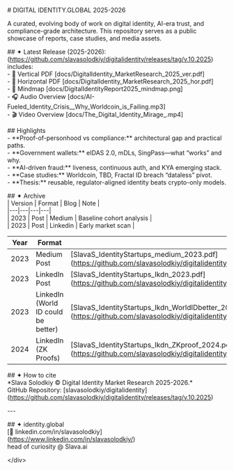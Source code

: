 \# DIGITAL IDENTITY.GLOBAL  2025-2026

A curated, evolving body of work on digital identity, AI-era trust, and compliance-grade architecture. This repository serves as a public showcase of reports, case studies, and media assets.

\#\# ✦ Latest Release (2025-2026): (https://github.com/slavasolodkiy/digitalidentity/releases/tag/v.10.2025) includes:  
\- 📄 Vertical PDF \[docs/DigitalIdentity\_MarketResearch\_2025\_ver.pdf\]    
\- 📄 Horizontal PDF \[docs/DigitalIdentity\_MarketResearch\_2025\_hor.pdf\]    
\- 🧠 Mindmap \[docs/DigitalIdentityReport2025\_mindmap.png\]  
\- 🎧 Audio Overview \[docs/AI-Fueled\_Identity\_Crisis\_\_Why\_Worldcoin\_is\_Failing.mp3\]    
\- 🎬 Video Overview \[docs/The\_Digital\_Identity\_Mirage\_.mp4\]

\#\# Highlights  
\- \*\*Proof-of-personhood vs compliance:\*\* architectural gap and practical paths.  
\- \*\*Government wallets:\*\* eIDAS 2.0, mDLs, SingPass—what “works” and why.  
\- \*\*AI-driven fraud:\*\* liveness, continuous auth, and KYA emerging stack.  
\- \*\*Case studies:\*\* Worldcoin, TBD, Fractal ID breach “dataless” pivot.  
\- \*\*Thesis:\*\* reusable, regulator-aligned identity beats crypto-only models.

\#\# ✦ Archive  
| Version | Format | Blog | Note |  
|---|---|---|---|  
| 2023 | Post | Medium | Baseline cohort analysis |  
| 2023 | Post | Linkedin | Early market scan |

| Year | Format | Link |  
|------|--------|------|  
| 2023 | Medium Post | \[SlavaS\_IdentityStartups\_medium\_2023.pdf\](https://github.com/slavasolodkiy/digitalidentity/docs/SlavaS\_IdentityStartups\_medium\_2023.pdf) |  
| 2023 | LinkedIn Post | \[SlavaS\_IdentityStartups\_Ikdn\_2023.pdf\](https://github.com/slavasolodkiy/digitalidentity/docs/SlavaS\_IdentityStartups\_Ikdn\_2023.pdf) |  
| 2023 | LinkedIn (World ID could be better) | \[SlavaS\_IdentityStartups\_Ikdn\_WorldIDbetter\_2023.pdf\](https://github.com/slavasolodkiy/digitalidentity/docs/SlavaS\_IdentityStartups\_Ikdn\_WorldIDbetter\_2023.pdf) |  
| 2024 | LinkedIn (ZK Proofs) | \[SlavaS\_IdentityStartups\_Ikdn\_ZKproof\_2024.pdf\](https://github.com/slavasolodkiy/digitalidentity/docs/SlavaS\_IdentityStartups\_Ikdn\_ZKproof\_2024.pdf) |

\#\# ✦ How to cite  
\*Slava Solodkiy © Digital Identity Market Research 2025-2026.\*    
GitHub Repository: \[slavasolodkiy/digitalidentity\](https://github.com/slavasolodkiy/digitalidentity/releases/tag/v.10.2025)

\---

\#\# ✦ identity.global  
\[🔗 linkedin.com/in/slavasolodkiy\](https://www.linkedin.com/in/slavasolodkiy/)    
head of curiosity @ Slava.ai

\</div\>